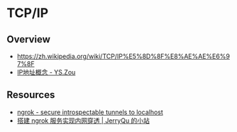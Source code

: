 # TCP/IP

## Overview

- https://zh.wikipedia.org/wiki/TCP/IP%E5%8D%8F%E8%AE%AE%E6%97%8F
- [IP地址概念 - YS.Zou](https://www.zouyesheng.com/ip.html)

## Resources

- [ngrok - secure introspectable tunnels to localhost](https://ngrok.com/)
- [搭建 ngrok 服务实现内网穿透 | JerryQu 的小站](https://imququ.com/post/self-hosted-ngrokd.html)

